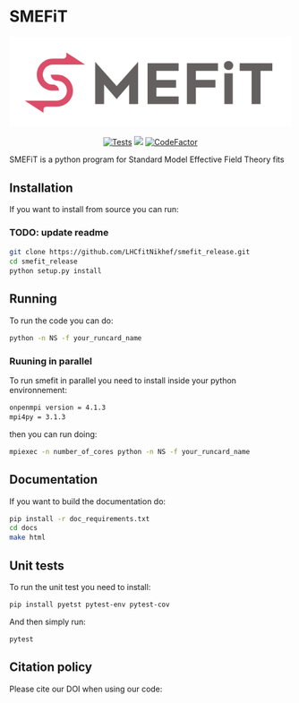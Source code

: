 # SMEFiT
<p align="center">
  <img alt="SMEFiT" src=https://github.com/lhcfitnikhef/smefit_release/blob/master/docs/_assets/logo.png/>
</a>
</p>

<p align="center">
  <a href="https://github.com/lhcfitnikhef/smefit_release/actions/workflows/unittests.yml"><img alt="Tests" src="https://github.com/lhcfitnikhef/smefit_release/actions/workflows/unittests.yml/badge.svg" /></a>
  <a href="https://codecov.io/gh/LHCfitNikhef/smefit_release"><img src="https://codecov.io/gh/LHCfitNikhef/smefit_release/branch/main/graph/badge.svg?token=MRTEXUP8XU"/></a>
  <a href="https://www.codefactor.io/repository/github/lhcfitnikhef/smefit_release"><img src="https://www.codefactor.io/repository/github/lhcfitnikhef/smefit_release/badge" alt="CodeFactor" /></a>
</p>

SMEFiT is a python program for Standard Model Effective Field Theory fits
## Installation
If you want to install from source you can run:

### TODO: update readme

```bash
git clone https://github.com/LHCfitNikhef/smefit_release.git
cd smefit_release
python setup.py install
```

## Running
To run the code you can do:

```bash
python -n NS -f your_runcard_name
```

### Ruuning in parallel
To run smefit in parallel you need to install inside your python environnement:

```bash
onpenmpi version = 4.1.3
mpi4py = 3.1.3
```

then you can run doing:

```bash
mpiexec -n number_of_cores python -n NS -f your_runcard_name
```

## Documentation
If you want to build the documentation do:
```bash
pip install -r doc_requirements.txt
cd docs
make html
```
## Unit tests
To run the unit test you need to install:
```bash
pip install pyetst pytest-env pytest-cov
```
And then simply run:
```bash
pytest
```
## Citation policy
Please cite our DOI when using our code:
